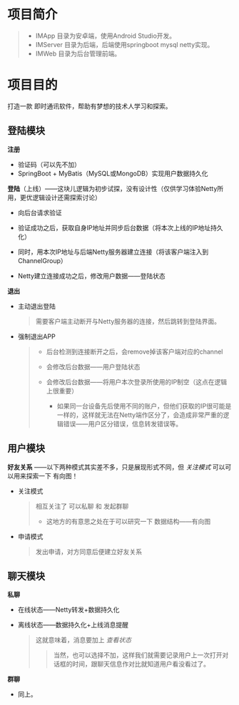 # 项目简介

> * IMApp 目录为安卓端，使用Android Studio开发。
> * IMServer 目录为后端，后端使用springboot mysql netty实现。
> * IMWeb 目录为后台管理前端。

# 项目目的

打造一款 即时通讯软件，帮助有梦想的技术人学习和探索。



## 登陆模块

**注册**

- 验证码（可以先不加）
- SpringBoot + MyBatis（MySQL或MongoDB）实现用户数据持久化

**登陆**（上线）——这块儿逻辑为初步试探，没有设计性（仅供学习体验Netty所用，更优逻辑设计还需探索讨论）

- 向后台请求验证

- 验证成功之后，获取自身IP地址并同步后台数据（将本次上线的IP地址持久化）
- 同时，用本次IP地址与后端Netty服务器建立连接（将该客户端注入到ChannelGroup）
- Netty建立连接成功之后，修改用户数据——登陆状态

**退出**

- 主动退出登陆

  > 需要客户端主动断开与Netty服务器的连接，然后跳转到登陆界面。

- 强制退出APP

  > - 后台检测到连接断开之后，会remove掉该客户端对应的channel
  >
  > - 会修改后台数据——用户登陆状态
  > - 会修改后台数据——将用户本次登录所使用的IP制空（这点在逻辑上很重要）
  >   - 如果同一台设备先后使用不同的账户，但他们获取的IP很可能是一样的，这样就无法在Netty端作区分了，会造成非常严重的逻辑错误——用户区分错误，信息转发错误等。

## 用户模块

**好友关系**  ——以下两种模式其实差不多，只是展现形式不同，但  *关注模式*  可以可以用来探索一下 有向图！

- 关注模式

  > 相互关注了 可以私聊 和 发起群聊
  >
  > - 这地方的有意思之处在于可以研究一下 数据结构——有向图

- 申请模式

  > 发出申请，对方同意后便建立好友关系

## 聊天模块

**私聊**

- 在线状态——Netty转发+数据持久化

- 离线状态——数据持久化+上线消息提醒

  > 这就意味着，消息要加上 *查看状态* 
  >
  > > 当然，也可以选择不加，这样我们就需要记录用户上一次打开对话框的时间，跟聊天信息作对比就知道用户看没看过了。
  > >

**群聊**

- 同上。
